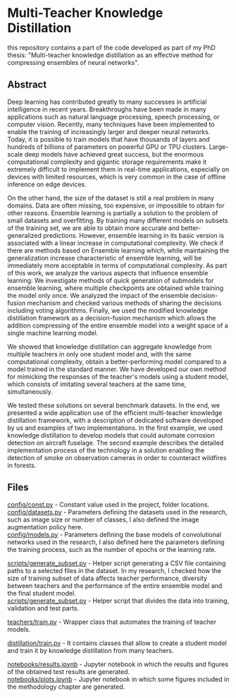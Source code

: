 
# Multi-Teacher Knowledge Distillation

this repository contains a part of the code developed as part of my PhD thesis: "Multi-teacher knowledge distillation as an
effective method for compressing ensembles
of neural networks".

## Abstract

Deep learning has contributed greatly to many successes in artificial intelligence in recent years.
Breakthroughs have been made in many applications such as natural language processing, speech processing, or computer vision. Recently, many techniques have been implemented to enable the training of increasingly larger and deeper neural networks.
Today, it is possible to train models that have thousands of layers and hundreds of billions of parameters on powerful GPU or TPU clusters. 
Large-scale deep models have achieved great success, but the enormous computational complexity and gigantic storage requirements make it extremely difficult to implement them in real-time applications, especially on devices with limited resources, which is very common in the case of offline inference on edge devices.

On the other hand, the size of the dataset is still a real problem in many domains. Data are often missing, too expensive, or impossible to obtain for other reasons. Ensemble learning is partially a solution to the problem of small datasets and overfitting. By training many different models on subsets of the training set, we are able to obtain more accurate and better-generalized predictions. However, ensemble learning in its basic version is associated with a linear increase in computational complexity. 
We check if there are methods based on Ensemble learning which, while maintaining the generalization increase characteristic of ensemble learning, will be immediately more acceptable in terms of computational complexity. As part of this work, we analyze the various aspects that influence ensemble learning: We investigate methods of quick generation of submodels for ensemble learning, where multiple checkpoints are obtained while training the model only once.  We analyzed the impact of the ensemble decision-fusion mechanism and checked various methods of sharing the decisions including voting algorithms. Finally, we used the modified knowledge distillation framework as a decision-fusion mechanism which allows the addition compressing of the entire ensemble model into a  weight space of a single machine learning model.

We showed that knowledge distillation can aggregate knowledge from multiple teachers in only one student model and, with the same computational complexity, obtain a better-performing model compared to a model trained in the standard manner. We have developed our own method for mimicking the responses of the teacher's models using a student model, which consists of imitating several teachers at the same time, simultaneously. 

We tested these solutions on several benchmark datasets. In the end, we presented a wide application use of the efficient multi-teacher knowledge distillation framework, with a description of dedicated software developed by us and examples of two implementations.
In the first example, we used knowledge distillation to develop models that could automate corrosion detection on aircraft fuselage. The second example describes the detailed implementation process of the technology in a solution enabling the detection of smoke on observation cameras in order to counteract wildfires in forests.

## Files

[config/const.py](./config/const.py) - Constant value used in the project, folder locations.
<br />
[config/datasets.py](./config/datasets.py) - Parameters defining the datasets used in the research, such as image size or number of classes, I also defined the image augmentation policy here.
<br />
[config/models.py](./config/models.py) - Parameters defining the base models of convolutional networks used in the research, I also defined here the parameters defining the training process, such as the number of epochs or the learning rate.

[scripts/generate_subset.py](./scripts/generate_subset.py) - Helper script generating a CSV file containing paths to a selected files in the dataset. In my research, I checked how the size of training subset of data affects teacher performance, diversity between teachers and the performance of the entire ensemble model and the final student model.
<br />
[scripts/generate_subset.py](./scripts/train_val_test_split.py) - Helper script that divides the data into training, validation and test parts.

[teachers/train.py](./teachers/train.py) - Wrapper class that automates the training of teacher models.

[distillation/train.py](./distillation/train.py) - It contains classes that allow to create a student model and train it by knowledge distillation from many teachers.

[notebooks/results.ipynb](./notebooks/results.ipynb) - Jupyter notebook in which the results and figures of the obtained test results are generated.
<br />
[notebooks/plots.ipynb](./notebooks/plots.ipynb) - Jupyter notebook in which some figures included in the methodology chapter are generated.
